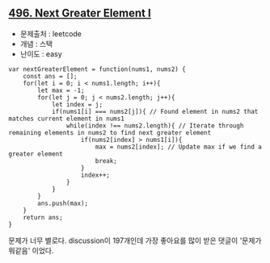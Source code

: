 ## [496. Next Greater Element I](https://leetcode.com/problems/next-greater-element-i/description/?envType=problem-list-v2&envId=stack&difficulty=EASY)

- 문제출처 : leetcode
- 개념 : 스택
- 난이도 : easy


```
var nextGreaterElement = function(nums1, nums2) {
    const ans = [];
    for(let i = 0; i < nums1.length; i++){
        let max = -1;
        for(let j = 0; j < nums2.length; j++){
            let index = j;
            if(nums1[i] === nums2[j]){ // Found element in nums2 that matches current element in nums1
                while(index !== nums2.length){ // Iterate through remaining elements in nums2 to find next greater element
                    if(nums2[index] > nums1[i]){
                        max = nums2[index]; // Update max if we find a greater element
                        break;
                    }
                    index++;
                }
            }
        }
        ans.push(max);
    }
    return ans;
}
```

문제가 너무 별로다. 
discussion이 197개인데 가장 좋아요를 많이 받은 댓글이 '문제가 뭐같음' 이었다.
